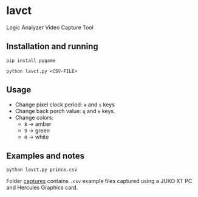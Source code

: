 # lavct

Logic Analyzer Video Capture Tool

## Installation and running

```
pip install pygame
```

```
python lavct.py <CSV-FILE>
```

## Usage

- Change pixel clock period: `a` and `s` keys
- Change back porch value: `q` and `e` keys.
- Change colors:
   * `8` -> amber
   * `9` -> green
   * `0` -> white


## Examples and notes

```
python lavct.py prince.csv
```

Folder [captures](./captures/) contains `.csv` example files captured using a JUKO XT PC and Hercules Graphics card.
